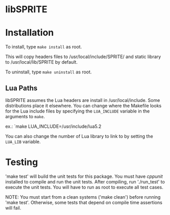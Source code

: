 libSPRITE
=========

Installation
============
To install, type `make install` as root.

This will copy headers files to /usr/local/include/SPRITE/ and static library
to /usr/local/lib/SPRITE by default.

To uninstall, type `make uninstall` as root.

## Lua Paths
libSPRITE assumes the Lua headers are install in /usr/local/include. Some
distributions place it elsewhere. You can change where the Makefile looks for
the Lua include files by specifying the `LUA_INCLUDE` variable in the arguments
to `make`.

ex.: `make LUA_INCLUDE=/usr/include/lua5.2

You can also change the number of Lua library to link to by setting the
`LUA_LIB` variable.

Testing
=======
'make test' will build the unit tests for this package. You must have *cppunit*
installed to compile and run the unit tests. After compiling, run './run_test'
to execute the unit tests. You will have to run as root to execute all test cases.

NOTE: You must start from a clean systems ('make clean') before running 'make test'. Otherwise, some tests that depend on compile time assertions will fail.
